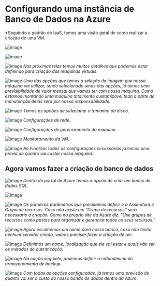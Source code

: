 # Configurando uma instância de Banco de Dados na Azure

*Seguindo o padrão de IaaS, temos uma visão geral de como realizar a criação de uma VM.

![image](images/Tela-1.png)

![image](images/Tela-2.png)

![image](images/Tela-3.png)
*Nas próximas telas temos muitos detalhes que podemos estar definindo para criação das maquinas virtuais.*

![image](images/Tela-4.png)
*Uma das opções que temos a seleção de imagem que nossa máquina vai utilizar, tendo selecionado umas das opções, já temos uma previsibilidade de valor mensal que vamos ter com nossa máquina. Como estamos montando uma maquina totalmente customizável toda a parte de manutenção delas sera por nossa responsabilidade.*

![image](images/Tela-5.png)
*Temos as opções de selecionar o tamanho do disco.*

![image](images/Tela-6.png)
*Configurações de rede.*

![image](images/Tela-7.png)
*Configurações de gerenciamento da maquina.*

![image](images/Tela-8.png)
*Monitoramento da VM.*

![image](images/Tela-9.png)
*Ao Finalizar todas as configurações necessárias já temos uma previa de quanto vai custar nossa máquina.*

## Agora vamos fazer a criação do banco de dados

![image](images/Tela-1-BD.png)
*Dentro do portal do Azure temos a opção de criar um banco de dados SQL.*

![image](images/Tela-2-BD.png)

![image](images/Tela-3-BD.png)
*Os primeiros parâmetros que precisamos definir é a Assinatura e Grupo de recursos. Caso não existe um "Grupo de recursos" será necessário a criação. Como no proprio site da Azure diz. "Use grupos de recursos como pastas para organizar e gerenciar todos os seus recursos."*

![image](images/Tela-5-BD.png)
*Agora escolhemos um nome para nosso banco, caso não tenha nenhum servidor criado, vamos precisar fazer a criação de um.*

![image](images/Tela-4-BD.png)
*Definimos um nome, localização que ele vai estar e quais vão ser os métodos de autenticação.*

![image](images/Tela-6-BD.png)
*Na opção seguinte, podemos definir a redundância do armazenamento de backup.*

![image](images/Tela-7-BD.png)
*Com todas as opções configuradas, já temos uma previsão de quanto vai ser o custo do nosso bando de dados dentro da Azure.*